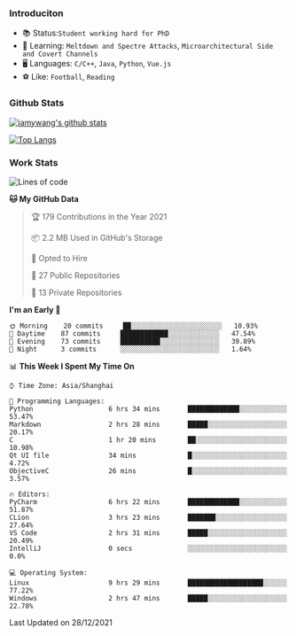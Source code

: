 ### Introduciton

- 📚 Status:`Student working hard for PhD`
- 🔎 Learning: `Meltdown and Spectre Attacks`, `Microarchitectural Side and Covert Channels`
- 🖥️ Languages: `C/C++`, `Java`, `Python`, `Vue.js`
- ⚽ Like: `Football`, `Reading`

### Github Stats

[![iamywang's github stats](https://github-readme-stats.vercel.app/api?username=iamywang&count_private=true&show_icons=true)]()

[![Top Langs](https://github-readme-stats.vercel.app/api/top-langs/?username=iamywang&layout=compact)]()

### Work Stats

<!--START_SECTION:waka-->
![Lines of code](https://img.shields.io/badge/From%20Hello%20World%20I%27ve%20Written-538%20Thousand%20lines%20of%20code-blue)

**🐱 My GitHub Data** 

> 🏆 179 Contributions in the Year 2021
 > 
> 📦 2.2 MB Used in GitHub's Storage 
 > 
> 💼 Opted to Hire
 > 
> 📜 27 Public Repositories 
 > 
> 🔑 13 Private Repositories  
 > 
**I'm an Early 🐤** 

```text
🌞 Morning    20 commits     ██░░░░░░░░░░░░░░░░░░░░░░░   10.93% 
🌆 Daytime    87 commits     ████████████░░░░░░░░░░░░░   47.54% 
🌃 Evening    73 commits     ██████████░░░░░░░░░░░░░░░   39.89% 
🌙 Night      3 commits      ░░░░░░░░░░░░░░░░░░░░░░░░░   1.64%

```


📊 **This Week I Spent My Time On** 

```text
⌚︎ Time Zone: Asia/Shanghai

💬 Programming Languages: 
Python                   6 hrs 34 mins       █████████████░░░░░░░░░░░░   53.47% 
Markdown                 2 hrs 28 mins       █████░░░░░░░░░░░░░░░░░░░░   20.17% 
C                        1 hr 20 mins        ██░░░░░░░░░░░░░░░░░░░░░░░   10.98% 
Qt UI file               34 mins             █░░░░░░░░░░░░░░░░░░░░░░░░   4.72% 
ObjectiveC               26 mins             █░░░░░░░░░░░░░░░░░░░░░░░░   3.57%

🔥 Editors: 
PyCharm                  6 hrs 22 mins       █████████████░░░░░░░░░░░░   51.87% 
CLion                    3 hrs 23 mins       ███████░░░░░░░░░░░░░░░░░░   27.64% 
VS Code                  2 hrs 31 mins       █████░░░░░░░░░░░░░░░░░░░░   20.49% 
IntelliJ                 0 secs              ░░░░░░░░░░░░░░░░░░░░░░░░░   0.0%

💻 Operating System: 
Linux                    9 hrs 29 mins       ███████████████████░░░░░░   77.22% 
Windows                  2 hrs 47 mins       █████░░░░░░░░░░░░░░░░░░░░   22.78%

```


 Last Updated on 28/12/2021
<!--END_SECTION:waka-->
